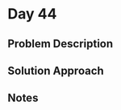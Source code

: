 # Day 44

## Problem Description

<!-- Add problem description here -->

## Solution Approach

<!-- Add your solution approach here -->

## Notes

<!-- Add any additional notes here -->

